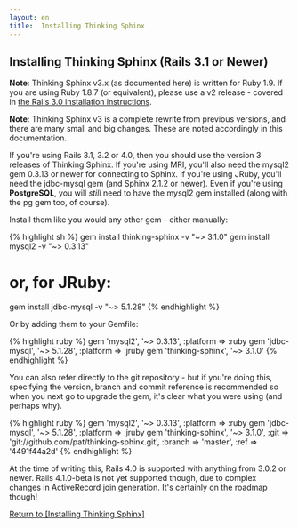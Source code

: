 ```yaml
---
layout: en
title:  Installing Thinking Sphinx
---
```


## Installing Thinking Sphinx (Rails 3.1 or Newer)

<div class="note">
  <p><strong>Note</strong>: Thinking Sphinx v3.x (as documented here) is written for Ruby 1.9. If you are using Ruby 1.8.7 (or equivalent), please use a v2 release - covered in <a href="/thinking-sphinx/installing_thinking_sphinx/ts2.html">the Rails 3.0 installation instructions</a>.</p>
</div>

<div class="note">
  <p><strong>Note</strong>: Thinking Sphinx v3 is a complete rewrite from previous versions, and there are many small and big changes. These are noted accordingly in this documentation.</p>
</div>

If you're using Rails 3.1, 3.2 or 4.0, then you should use the version 3 releases of Thinking Sphinx. If you're using MRI, you'll also need the mysql2 gem 0.3.13 or newer for connecting to Sphinx. If you're using JRuby, you'll need the jdbc-mysql gem (and Sphinx 2.1.2 or newer). Even if you're using **PostgreSQL**, you will _still_ need to have the mysql2 gem installed (along with the pg gem too, of course).

Install them like you would any other gem - either manually:

{% highlight sh %}
gem install thinking-sphinx -v "~> 3.1.0"
gem install mysql2 -v "~> 0.3.13"
# or, for JRuby:
gem install jdbc-mysql -v "~> 5.1.28"
{% endhighlight %}

Or by adding them to your Gemfile:

{% highlight ruby %}
gem 'mysql2',          '~> 0.3.13', :platform => :ruby
gem 'jdbc-mysql',      '~> 5.1.28',   :platform => :jruby
gem 'thinking-sphinx', '~> 3.1.0'
{% endhighlight %}

You can also refer directly to the git repository - but if you're doing this, specifying the version, branch and commit reference is recommended so when you next go to upgrade the gem, it's clear what you were using (and perhaps why).

{% highlight ruby %}
gem 'mysql2',          '~> 0.3.13', :platform => :ruby
gem 'jdbc-mysql',      '~> 5.1.28',   :platform => :jruby
gem 'thinking-sphinx', '~> 3.1.0',
  :git    => 'git://github.com/pat/thinking-sphinx.git',
  :branch => 'master',
  :ref    => '4491f44a2d'
{% endhighlight %}

At the time of writing this, Rails 4.0 is supported with anything from 3.0.2 or newer. Rails 4.1.0-beta is not yet supported though, due to complex changes in ActiveRecord join generation. It's certainly on the roadmap though!

[Return to [Installing Thinking Sphinx]](/thinking-sphinx/installing_thinking_sphinx.html)
